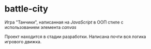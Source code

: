 # battle-city
Игра "Танчики", написанная на _JavaScript_ в ООП стиле с использованием элемента _canvas_

Проект находится в стадии разработки. Написана почти вся логика игрового движка.
